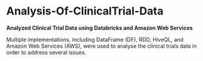 # Analysis-Of-ClinicalTrial-Data
**Analyzed Clinical Trial Data using Databricks and Amazon Web Services**

Multiple implementations, including DataFrame (DF), RDD, HiveQL, and Amazon Web Services (AWS), 
were used to analyse the clinical trials data in order to address several issues.
